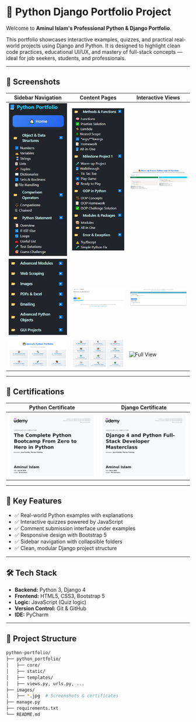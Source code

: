 # 🧠 Python Django Portfolio Project

Welcome to **Aminul Islam's Professional Python & Django Portfolio**.

This portfolio showcases interactive examples, quizzes, and practical real-world projects using Django and Python. It is designed to highlight clean code practices, educational UI/UX, and mastery of full-stack concepts — ideal for job seekers, students, and professionals.

---

## 📸 Screenshots

| Sidebar Navigation | Content Pages | Interactive Views |
|--------------------|---------------|--------------------|
| ![Sidebar](images/sidebar_page01.jpg) | ![Functions Page](images/sidebar_page02.jpg) | ![Code Page](images/html_page01.jpg) |
| ![Main Sidebar](images/sidebarmain01.jpg) | ![Quiz Page](images/quiz_form.jpg) | ![Comments](images/comments_form.jpg) |
| ![Home View](images/home_page01.jpg) | ![Home Alt](images/home_page02.jpg) | ![Full View](images/sibarmain.jpg) |

---

## 📜 Certifications

| Python Certificate | Django Certificate |
|--------------------|--------------------|
| ![Python Cert](images/certificate_python.jpg) | ![Django Cert](images/certificate_django.jpg) |

---

## 🚀 Key Features

- ✅ Real-world Python examples with explanations  
- ✅ Interactive quizzes powered by JavaScript  
- ✅ Comment submission interface under examples  
- ✅ Responsive design with Bootstrap 5  
- ✅ Sidebar navigation with collapsible folders  
- ✅ Clean, modular Django project structure

---

## 🛠️ Tech Stack

- **Backend:** Python 3, Django 4  
- **Frontend:** HTML5, CSS3, Bootstrap 5  
- **Logic:** JavaScript (Quiz logic)  
- **Version Control:** Git & GitHub  
- **IDE:** PyCharm

---

## 🧪 Project Structure

```bash
python-portfolio/
├── python_portfolio/
│   ├── core/
│   ├── static/
│   ├── templates/
│   ├── views.py, urls.py, ...
├── images/
│   ├── *.jpg  # Screenshots & certificates
├── manage.py
├── requirements.txt
└── README.md
